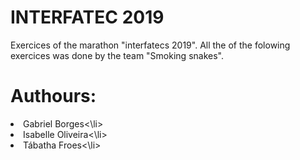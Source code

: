# INTERFATEC 2019
Exercices of the marathon "interfatecs 2019". All the of the folowing exercices was done by the team "Smoking snakes".
# Authours:
<li>Gabriel Borges<\li>
<li>Isabelle Oliveira<\li>
<li>Tábatha Froes<\li>
